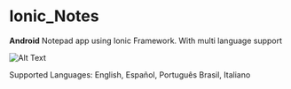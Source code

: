 # Ionic_Notes

**Android** Notepad app using Ionic Framework. With multi language support

![Alt Text](https://i.imgur.com/kGb1KSj.gif)

 Supported Languages: English, Español, Português Brasil, Italiano
